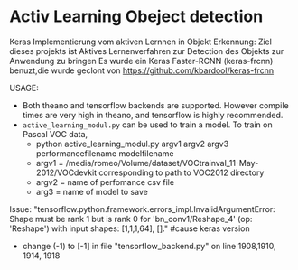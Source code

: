 # Activ Learning Obeject detection
Keras Implementierung vom aktiven Lernnen in Objekt Erkennung: Ziel  dieses projekts ist Aktives Lernenverfahren zur Detection des Objekts zur Anwendung zu bringen 
Es wurde ein Keras Faster-RCNN (keras-frcnn) benuzt,die wurde geclont von https://github.com/kbardool/keras-frcnn

USAGE:
- Both theano and tensorflow backends are supported. However compile times are very high in theano, and tensorflow is highly recommended.
- `active_learning_modul.py` can be used to train a model. To train on Pascal VOC data,
    - python active_learning_modul.py argv1 argv2 argv3 performancefilename modelfilename
    - argv1  = /media/romeo/Volume/dataset/VOCtrainval_11-May-2012/VOCdevkit corresponding to path to VOC2012 directory
    - argv2 = name of perfomance csv file
    - arg3 = name of model to save  





Issue:
"tensorflow.python.framework.errors_impl.InvalidArgumentError: Shape must be rank 1 but is rank 0 for 'bn_conv1/Reshape_4' (op: 'Reshape') with input shapes: [1,1,1,64], []."
#cause
keras version 
- change (-1) to [-1] in file "tensorflow_backend.py" on line 1908,1910, 1914, 1918